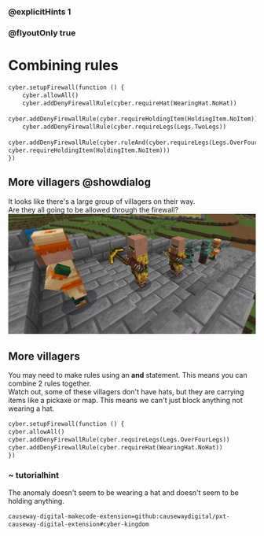 ### @explicitHints 1
### @flyoutOnly true

# Combining rules

```ghost
cyber.setupFirewall(function () {
    cyber.allowAll()
    cyber.addDenyFirewallRule(cyber.requireHat(WearingHat.NoHat))
    cyber.addDenyFirewallRule(cyber.requireHoldingItem(HoldingItem.NoItem))
    cyber.addDenyFirewallRule(cyber.requireLegs(Legs.TwoLegs))
    cyber.addDenyFirewallRule(cyber.ruleAnd(cyber.requireLegs(Legs.OverFourLegs), cyber.requireHoldingItem(HoldingItem.NoItem)))
})

```

## More villagers @showdialog
It looks like there's a large group of villagers on their way.   
Are they all going to be allowed through the firewall? 
![Villagers](https://raw.githubusercontent.com/CausewayDigital/Minecraft-EE-MakeCode/main/tutorials/cyber-kingdom/firewall/images/level_4.jpg)


## More villagers
You may need to make rules using an **and** statement. This means you can combine 2 rules together.   
Watch out, some of these villagers don't have hats, but they are carrying items like a pickaxe or map. This means we can't just block anything not wearing a hat.  


```template
cyber.setupFirewall(function () {
cyber.allowAll()
cyber.addDenyFirewallRule(cyber.requireLegs(Legs.OverFourLegs))
cyber.addDenyFirewallRule(cyber.requireHat(WearingHat.NoHat))
})
```

### ~ tutorialhint
The anomaly doesn't seem to be wearing a hat and doesn't seem to be holding anything.

```package
causeway-digital-makecode-extension=github:causewaydigital/pxt-causeway-digital-extension#cyber-kingdom
```
